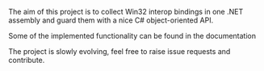 The aim of this project is to collect Win32 interop bindings in one .NET assembly and guard them with a nice C# object-oriented API.

Some of the implemented functionality can be found in the documentation

The project is slowly evolving, feel free to raise issue requests and contribute.
